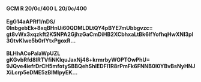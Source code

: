 #### GCM R 20/0c/400 L 20/0c/400
**EgG14aAPRf1/nDS/**<br/>**0InbgebEk+8xqBHnUi60QDMLDLtQY4pBYE7mUbbgvzc=**<br/>**gt8vWx3xqzkft2K5NPA2GjhzGaCmDiHB2XCbhxaLtBk6lfYofhqHwXNl3pl3GtvKlwe5b0rlYtxPgoxR...**<br/><br/>
**BLHhACoPalaWpUZL**<br/>**gKGvbRfd8IRTVfiNKIquJaxNj46+krmrbyWOPTOwPhU=**<br/>**9JQve4iefrDrCH5mfotySBBQehShlEDFI1R8rPmFk6FNNB0l0YBvBsNyHNJXiLcrp5eDME5zBIMlpyEK...**